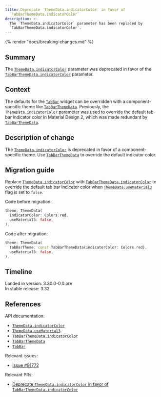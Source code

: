 ```yaml
---
title: Deprecate `ThemeData.indicatorColor` in favor of
  `TabBarThemeData.indicatorColor`
description: >-
  The `ThemeData.indicatorColor` parameter has been replaced by
  `TabBarThemeData.indicatorColor`.
---
```


{% render "docs/breaking-changes.md" %}

## Summary

The [`ThemeData.indicatorColor`][] parameter was deprecated in favor of
the [`TabBarThemeData.indicatorColor`][] parameter.

## Context

The defaults for the [`TabBar`][] widget can be overridden with a
component-specific theme like [`TabBarThemeData`][].
Previously, the `ThemeData.indicatorColor` parameter was used to
override the default tab bar indicator color in Material Design 2,
which was made redundant by [`TabBarThemeData`][].

## Description of change

The [`ThemeData.indicatorColor`][] is deprecated in
favor of a component-specific theme.
Use [`TabBarThemeData`][] to override the default indicator color.

## Migration guide

Replace [`ThemeData.indicatorColor`][] with
[`TabBarThemeData.indicatorColor`][] to override the default tab bar
indicator color when [`ThemeData.useMaterial3`][] flag is set to `false`.

Code before migration:

```dart
theme: ThemeData(
  indicatorColor: Colors.red,
  useMaterial3: false,
),
```

Code after migration:

```dart
theme: ThemeData(
  tabBarTheme: const TabBarThemeData(indicatorColor: Colors.red),
  useMaterial3: false,
),
```

## Timeline

Landed in version: 3.30.0-0.0.pre<br>
In stable release: 3.32

## References

API documentation:

- [`ThemeData.indicatorColor`][]
- [`ThemeData.useMaterial3`][]
- [`TabBarThemeData.indicatorColor`][]
- [`TabBarThemeData`][]
- [`TabBar`][]

Relevant issues:

- [Issue #91772][]

Relevant PRs:

- [Deprecate `ThemeData.indicatorColor` in favor of `TabBarThemeData.indicatorColor`][]

[`ThemeData.indicatorColor`]: {{site.api}}/flutter/material/ThemeData/indicatorColor.html
[`ThemeData.useMaterial3`]: {{site.api}}/flutter/material/ThemeData/useMaterial3.html
[`TabBarThemeData.indicatorColor`]: {{site.api}}/flutter/material/TabBarThemeData/indicatorColor.html
[`TabBarThemeData`]: {{site.api}}/flutter/material/TabBarThemeData-class.html
[`TabBar`]: {{site.api}}/flutter/material/TabBar-class.html
[Issue #91772]: {{site.repo.flutter}}/issues/91772
[Deprecate `ThemeData.indicatorColor` in favor of `TabBarThemeData.indicatorColor`]: {{site.repo.flutter}}/pull/160024
